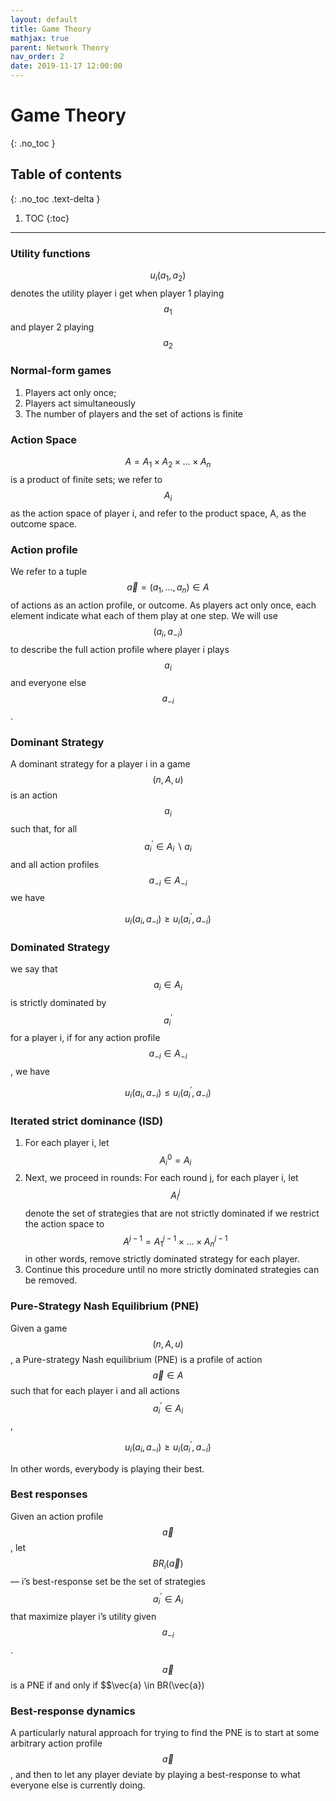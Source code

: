 ```yaml
---
layout: default
title: Game Theory
mathjax: true
parent: Network Theory
nav_order: 2
date: 2019-11-17 12:00:00
---
```


# Game Theory
{: .no_toc }

## Table of contents
{: .no_toc .text-delta }

1. TOC
{:toc}

---

### Utility functions 

$$u_{i}(a_{1},a_{2})$$ denotes the utility player i get when player 1 playing $$a_{1}$$ and player 2 playing $$a_{2}$$

### Normal-form games
1. Players act only once;
2. Players act simultaneously
3. The number of players and the set of actions is finite

### Action Space

$$A = A_{1} × A_{2} × . . . × A_{n}$$ is a product of finite sets; we refer to $$A_{i}$$ as
the action space of player i, and refer to the product space, A, as the
outcome space.

### Action profile
We refer to a tuple $$\vec{a}=\left(a_{1}, \ldots, a_{n}\right) \in A$$ of actions as an action profile,
or outcome. As players act only once, each element indicate what each of them play at one step.
We will use $$(a_{i}, a_{−i})$$ to describe the full action profile where player i
plays $$a_{i}$$ and everyone else $$a_{−i}$$.

### Dominant Strategy
A dominant strategy for a player i in a game $$(n, A, u)$$ is
an action $$a_{i}$$ such that, for all $$a_{i}^{\prime} \in A_{i} \backslash a_{i}$$ and all action profiles $$a_{-i} \in A_{-i}$$ we have

$$
u_{i}\left(a_{i}, a_{-i}\right) \geq u_{i}\left(a_{i}^{\prime}, a_{-i}\right)
$$

### Dominated Strategy

we say that $$a_{i} \in A_{i}$$ is strictly dominated by $$a_{i}^{\prime}$$
for a player i, if for any action profile $$a_{-i} \in A_{-i}$$, we have

$$
u_{i}\left(a_{i}, a_{-i}\right) \leq u_{i}\left(a_{i}^{\prime}, a_{-i}\right)
$$

### Iterated strict dominance (ISD)
1. For each player i, let $$A^{0}_{i} = A_{i}$$
2. Next, we proceed in rounds: For each round j, for each player i, let $$A^{j}_{i}$$ denote the set of strategies that are not strictly dominated if we restrict the action space to 
$$
A^{j-1}=A_{1}^{j-1} \times \ldots \times A_{n}^{j-1}
$$
in other words, remove strictly dominated strategy for each player.
3. Continue this procedure until no more strictly dominated strategies can be removed.

### Pure-Strategy Nash Equilibrium (PNE)
Given a game $$(n, A, u)$$, a Pure-strategy Nash equilibrium (PNE) is a profile of action $$\vec{a} \in A$$ such that for each player i and all actions $$a_{i}^{\prime} \in A_{i}$$, 


$$
u_{i}\left(a_{i}, a_{-i}\right) \geq u_{i}\left(a_{i}^{\prime}, a_{-i}\right)
$$

In other words, everybody is playing their best.

### Best responses 

Given an action profile $$\vec{a}$$, let $$BR_{i}(\vec{a})$$ — i’s best-response
set be the set of strategies $$ a_{i}^{\prime} \in A_{i}$$ that maximize player i’s utility given
$$a_{−i}$$.

$$\vec{a}$$ is a PNE if and only if $$\vec{a} \in BR(\vec{a})

### Best-response dynamics

A particularly natural approach for trying to find the PNE is to start at
some arbitrary action profile $$\vec{a}$$, and then to let any player deviate by playing
a best-response to what everyone else is currently doing.